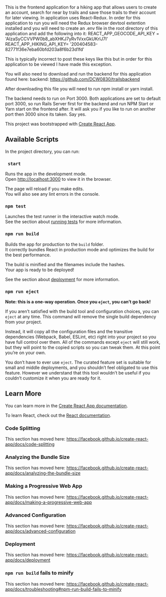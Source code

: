 This is the frontend application for a hiking app that allows users to create an account, search for near by trails and save those trails to their account for later viewing.  In application uses React-Redux. In order for this application to run you will need the Redux browser devtool extention installed and you will need to create an .env file in the root directory of this application and add the following into it: 
REACT_APP_GEOCODE_API_KEY = 'AIzaSyCCVVPW0b8_abXHKJ7yRv1VxxGkUKrlJ7I'
REACT_APP_HIKING_API_KEY= '200404583-82771f36e7eba60bfd203a8f6b23d1fd'

This is typically incorrect to post these keys like this but in order for this application to be viewed I have made this exception. 

You will also need to download and run the backend for this application found here:
backend: https://github.com/DCW0830/trailsbackend

After downloading this file you will need to run npm install or yarn install. 

The backend needs to run on Port 3000. Both applications are set to default port 3000, so run Rails Server first for the backend and run NPM Start or Yarn start on the frontend after. It will ask you if you like to run on another port then 3000 since its taken. Say yes. 


This project was bootstrapped with [Create React App](https://com/facebook/create-react-app).

## Available Scripts

In the project directory, you can run:

### ` start`

Runs the app in the development mode.<br>
Open [http://localhost:3000](http://localhost:3000) to view it in the browser.

The page will reload if you make edits.<br>
You will also see any lint errors in the console.

### `npm test`

Launches the test runner in the interactive watch mode.<br>
See the section about [running tests](https://facebook.github.io/create-react-app/docs/running-tests) for more information.

### `npm run build`

Builds the app for production to the `build` folder.<br>
It correctly bundles React in production mode and optimizes the build for the best performance.

The build is minified and the filenames include the hashes.<br>
Your app is ready to be deployed!

See the section about [deployment](https://facebook.github.io/create-react-app/docs/deployment) for more information.

### `npm run eject`

**Note: this is a one-way operation. Once you `eject`, you can’t go back!**

If you aren’t satisfied with the build tool and configuration choices, you can `eject` at any time. This command will remove the single build dependency from your project.

Instead, it will copy all the configuration files and the transitive dependencies (Webpack, Babel, ESLint, etc) right into your project so you have full control over them. All of the commands except `eject` will still work, but they will point to the copied scripts so you can tweak them. At this point you’re on your own.

You don’t have to ever use `eject`. The curated feature set is suitable for small and middle deployments, and you shouldn’t feel obligated to use this feature. However we understand that this tool wouldn’t be useful if you couldn’t customize it when you are ready for it.

## Learn More

You can learn more in the [Create React App documentation](https://facebook.github.io/create-react-app/docs/getting-started).

To learn React, check out the [React documentation](https://reactjs.org/).

### Code Splitting

This section has moved here: https://facebook.github.io/create-react-app/docs/code-splitting

### Analyzing the Bundle Size

This section has moved here: https://facebook.github.io/create-react-app/docs/analyzing-the-bundle-size

### Making a Progressive Web App

This section has moved here: https://facebook.github.io/create-react-app/docs/making-a-progressive-web-app

### Advanced Configuration

This section has moved here: https://facebook.github.io/create-react-app/docs/advanced-configuration

### Deployment

This section has moved here: https://facebook.github.io/create-react-app/docs/deployment

### `npm run build` fails to minify

This section has moved here: https://facebook.github.io/create-react-app/docs/troubleshooting#npm-run-build-fails-to-minify
